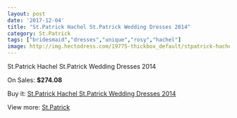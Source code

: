 ```yaml
---
layout: post
date: '2017-12-04'
title: "St.Patrick Hachel St.Patrick Wedding Dresses 2014"
category: St.Patrick
tags: ["bridesmaid","dresses","unique","rosy","hachel"]
image: http://img.hectodress.com/19775-thickbox_default/stpatrick-hachel-stpatrick-wedding-dresses-2014.jpg
---
```

St.Patrick Hachel St.Patrick Wedding Dresses 2014

On Sales: **$274.08**
<a href="https://www.hectodress.com/stpatrick/9225-stpatrick-hachel-stpatrick-wedding-dresses-2014.html"><amp-img layout="responsive" width="600" height="600" src="//img.hectodress.com/19775-thickbox_default/stpatrick-hachel-stpatrick-wedding-dresses-2014.jpg" alt="St.Patrick Hachel St.Patrick Wedding Dresses 2014 0" /></a>
<a href="https://www.hectodress.com/stpatrick/9225-stpatrick-hachel-stpatrick-wedding-dresses-2014.html"><amp-img layout="responsive" width="600" height="600" src="//img.hectodress.com/19777-thickbox_default/stpatrick-hachel-stpatrick-wedding-dresses-2014.jpg" alt="St.Patrick Hachel St.Patrick Wedding Dresses 2014 1" /></a>
<a href="https://www.hectodress.com/stpatrick/9225-stpatrick-hachel-stpatrick-wedding-dresses-2014.html"><amp-img layout="responsive" width="600" height="600" src="//img.hectodress.com/19776-thickbox_default/stpatrick-hachel-stpatrick-wedding-dresses-2014.jpg" alt="St.Patrick Hachel St.Patrick Wedding Dresses 2014 2" /></a>

Buy it: [St.Patrick Hachel St.Patrick Wedding Dresses 2014](https://www.hectodress.com/stpatrick/9225-stpatrick-hachel-stpatrick-wedding-dresses-2014.html "St.Patrick Hachel St.Patrick Wedding Dresses 2014")

View more: [St.Patrick](https://www.hectodress.com/153-stpatrick "St.Patrick")